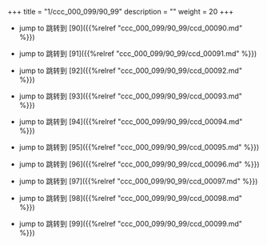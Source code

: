 +++
title = "1/ccc_000_099/90_99"
description = ""
weight = 20
+++

* jump to 跳转到 [90]({{%relref "ccc_000_099/90_99/ccd_00090.md" %}})

* jump to 跳转到 [91]({{%relref "ccc_000_099/90_99/ccd_00091.md" %}})

* jump to 跳转到 [92]({{%relref "ccc_000_099/90_99/ccd_00092.md" %}})

* jump to 跳转到 [93]({{%relref "ccc_000_099/90_99/ccd_00093.md" %}})

* jump to 跳转到 [94]({{%relref "ccc_000_099/90_99/ccd_00094.md" %}})

* jump to 跳转到 [95]({{%relref "ccc_000_099/90_99/ccd_00095.md" %}})

* jump to 跳转到 [96]({{%relref "ccc_000_099/90_99/ccd_00096.md" %}})

* jump to 跳转到 [97]({{%relref "ccc_000_099/90_99/ccd_00097.md" %}})

* jump to 跳转到 [98]({{%relref "ccc_000_099/90_99/ccd_00098.md" %}})

* jump to 跳转到 [99]({{%relref "ccc_000_099/90_99/ccd_00099.md" %}})

